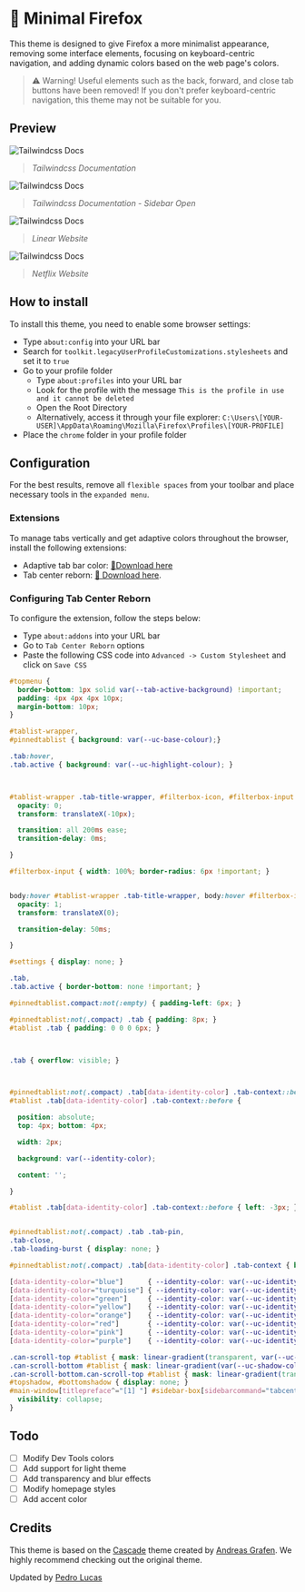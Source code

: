 # 🧪 Minimal Firefox

This theme is designed to give Firefox a more minimalist appearance, removing some interface elements, focusing on keyboard-centric navigation, and adding dynamic colors based on the web page's colors.

> ⚠️ Warning!
Useful elements such as the back, forward, and close tab buttons have been removed! If you don't prefer keyboard-centric navigation, this theme may not be suitable for you.

## Preview
![Tailwindcss Docs](https://github.com/pdro-lucas/my-firefox-customization/blob/main/images/preview1.png)
> _Tailwindcss Documentation_

![Tailwindcss Docs](https://github.com/pdro-lucas/my-firefox-customization/blob/main/images/preview1.1.png)
> _Tailwindcss Documentation - Sidebar Open_

![Tailwindcss Docs](https://github.com/pdro-lucas/my-firefox-customization/blob/main/images/preview2.png)
> _Linear Website_

![Tailwindcss Docs](https://github.com/pdro-lucas/my-firefox-customization/blob/main/images/preview3.png)
> _Netflix Website_


## How to install
To install this theme, you need to enable some browser settings:
- Type `about:config` into your URL bar
- Search for `toolkit.legacyUserProfileCustomizations.stylesheets` and set it to `true`
- Go to your profile folder
  - Type `about:profiles` into your URL bar
  - Look for the profile with the message `This is the profile in use and it cannot be deleted`
  - Open the Root Directory
  - Alternatively, access it through your file explorer: `C:\Users\[YOUR-USER]\AppData\Roaming\Mozilla\Firefox\Profiles\[YOUR-PROFILE]`
- Place the `chrome` folder in your profile folder

## Configuration

For the best results, remove all `flexible spaces` from your toolbar and place necessary tools in the `expanded menu`.

### Extensions

To manage tabs vertically and get adaptive colors throughout the browser, install the following extensions:

- Adaptive tab bar color: [🔗Download here](https://github.com/easonwong-de/Adaptive-Tab-Bar-Color)
- Tab center reborn: [🔗 Download here](https://addons.mozilla.org/en-GB/firefox/addon/tabcenter-reborn/).

### Configuring Tab Center Reborn
To configure the extension, follow the steps below:

- Type `about:addons` into your URL bar
- Go to `Tab Center Reborn` options
- Paste the following CSS code into `Advanced -> Custom Stylesheet` and click on `Save CSS`

```css
#topmenu {
  border-bottom: 1px solid var(--tab-active-background) !important;
  padding: 4px 4px 4px 10px;
  margin-bottom: 10px;
}

#tablist-wrapper,
#pinnedtablist { background: var(--uc-base-colour);}

.tab:hover,
.tab.active { background: var(--uc-highlight-colour); }



#tablist-wrapper .tab-title-wrapper, #filterbox-icon, #filterbox-input {
  opacity: 0;
  transform: translateX(-10px);

  transition: all 200ms ease;
  transition-delay: 0ms;

}

#filterbox-input { width: 100%; border-radius: 6px !important; }


body:hover #tablist-wrapper .tab-title-wrapper, body:hover #filterbox-input {
  opacity: 1;
  transform: translateX(0);

  transition-delay: 50ms;

}

#settings { display: none; }

.tab,
.tab.active { border-bottom: none !important; }

#pinnedtablist.compact:not(:empty) { padding-left: 6px; }

#pinnedtablist:not(.compact) .tab { padding: 8px; }
#tablist .tab { padding: 0 0 0 6px; }



.tab { overflow: visible; }



#pinnedtablist:not(.compact) .tab[data-identity-color] .tab-context::before,
#tablist .tab[data-identity-color] .tab-context::before {

  position: absolute;
  top: 4px; bottom: 4px;

  width: 2px;

  background: var(--identity-color);

  content: '';

}

#tablist .tab[data-identity-color] .tab-context::before { left: -3px; }


#pinnedtablist:not(.compact) .tab .tab-pin,
.tab-close,
.tab-loading-burst { display: none; }

#pinnedtablist:not(.compact) .tab[data-identity-color] .tab-context { box-shadow: none !important; }

[data-identity-color="blue"]      { --identity-color: var(--uc-identity-colour-blue); }
[data-identity-color="turquoise"] { --identity-color: var(--uc-identity-colour-turquoise); }
[data-identity-color="green"]     { --identity-color: var(--uc-identity-colour-green); }
[data-identity-color="yellow"]    { --identity-color: var(--uc-identity-colour-yellow); }
[data-identity-color="orange"]    { --identity-color: var(--uc-identity-colour-orange); }
[data-identity-color="red"]       { --identity-color: var(--uc-identity-colour-red); }
[data-identity-color="pink"]      { --identity-color: var(--uc-identity-colour-pink); }
[data-identity-color="purple"]    { --identity-color: var(--uc-identity-colour-purple); }

.can-scroll-top #tablist { mask: linear-gradient(transparent, var(--uc-shadow-colour) 40px); }
.can-scroll-bottom #tablist { mask: linear-gradient(var(--uc-shadow-colour) calc(100% - 40px), transparent); }
.can-scroll-bottom.can-scroll-top #tablist { mask: linear-gradient(transparent, var(--uc-shadow-colour) 40px calc(100% - 40px), transparent); }
#topshadow, #bottomshadow { display: none; }
#main-window[titlepreface^="[1] "] #sidebar-box[sidebarcommand="tabcenter-reborn_ariasuni-sidebar-action"] {
  visibility: collapse;
}
```

## Todo

- [ ] Modify Dev Tools colors
- [ ] Add support for light theme
- [ ] Add transparency and blur effects
- [ ] Modify homepage styles
- [ ] Add accent color

## Credits

This theme is based on the [Cascade](https://github.com/andreasgrafen/cascade) theme created by [Andreas Grafen](https://github.com/andreasgrafen). We highly recommend checking out the original theme.

Updated by [Pedro Lucas](https://github.com/pdro-lucas)
